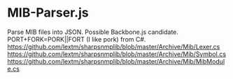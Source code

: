 MIB-Parser.js
=============

Parse MIB files into JSON. Possible Backbone.js candidate. PORT+FORK=PORK||FORT (I like pork) from C#.
https://github.com/lextm/sharpsnmplib/blob/master/Archive/Mib/Lexer.cs
https://github.com/lextm/sharpsnmplib/blob/master/Archive/Mib/Symbol.cs
https://github.com/lextm/sharpsnmplib/blob/master/Archive/Mib/MibModule.cs

